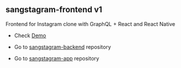 ## sangstagram-frontend v1

Frontend for Instagram clone with GraphQL + React and React Native

- Check [Demo](https://sangstagram.netlify.app/)

- Go to [sangstagram-backend](https://github.com/wwdbsh/sangstagram-back) repository

- Go to [sangstagram-app](https://github.com/wwdbsh/sangstagram-app) repository